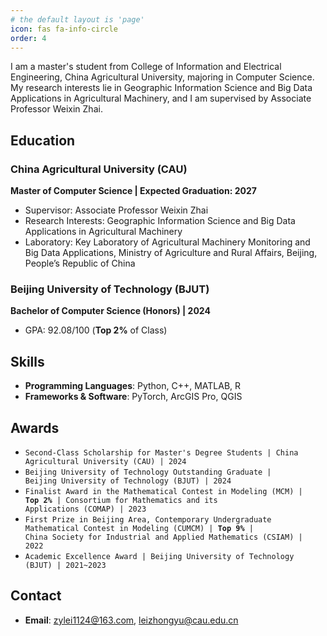 ```yaml
---
# the default layout is 'page'
icon: fas fa-info-circle
order: 4
---
```


I am a master's student from College of Information and Electrical Engineering, China Agricultural University, majoring in Computer Science. My research interests lie in Geographic Information Science and Big Data Applications in Agricultural Machinery, and I am supervised by Associate Professor Weixin Zhai.
   

## Education  

### China Agricultural University (CAU)
**Master of Computer Science | Expected Graduation: 2027**  
- Supervisor: Associate Professor Weixin Zhai
- Research Interests: Geographic Information Science and Big Data Applications in Agricultural Machinery
- Laboratory: Key Laboratory of Agricultural Machinery Monitoring and Big Data Applications, Ministry of Agriculture and Rural Affairs, Beijing, People’s Republic of China

### Beijing University of Technology (BJUT)
**Bachelor of Computer Science (Honors) | 2024**  
- GPA: 92.08/100 (**Top 2%** of Class)  


## Skills  

- **Programming Languages**: Python, C++, MATLAB, R  
- **Frameworks & Software**: PyTorch, ArcGIS Pro, QGIS   
  

## Awards 

- <code>Second-Class Scholarship for Master's Degree Students | China Agricultural University (CAU) | 2024</code>
- <code>Beijing University of Technology Outstanding Graduate | Beijing University of Technology (BJUT) | 2024</code> 
- <code>Finalist Award in the Mathematical Contest in Modeling (MCM) | **Top 2%** | Consortium for Mathematics and its Applications (COMAP) | 2023</code>
- <code>First Prize in Beijing Area, Contemporary Undergraduate Mathematical Contest in Modeling (CUMCM) | **Top 9%** | China Society for Industrial and Applied Mathematics (CSIAM) | 2022</code>
- <code>Academic Excellence Award | Beijing University of Technology (BJUT) | 2021~2023</code>


## Contact  

- **Email**: zylei1124@163.com, leizhongyu@cau.edu.cn




